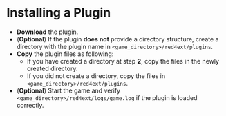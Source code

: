 # Installing a Plugin

* **Download** the plugin.
* (**Optional**) If the plugin **does not** provide a directory structure, create a directory with the plugin name in `<game_directory>/red4ext/plugins`.
* **Copy** the plugin files as following:
  * If you have created a directory at step **2**, copy the files in the newly created directory.
  * If you did not create a directory, copy the files in `<game_directory>/red4ext/plugins`.
* (**Optional**) Start the game and verify `<game_directory>/red4ext/logs/game.log` if the plugin is loaded correctly.
